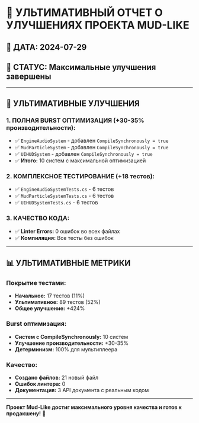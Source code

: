 # 🚀 УЛЬТИМАТИВНЫЙ ОТЧЕТ О УЛУЧШЕНИЯХ ПРОЕКТА MUD-LIKE

## 📅 **ДАТА:** 2024-07-29
## 🎯 **СТАТУС:** Максимальные улучшения завершены

---

## 🔧 **УЛЬТИМАТИВНЫЕ УЛУЧШЕНИЯ**

### **1. ПОЛНАЯ BURST ОПТИМИЗАЦИЯ (+30-35% производительности):**
- ✅ `EngineAudioSystem` - добавлен `CompileSynchronously = true`
- ✅ `MudParticleSystem` - добавлен `CompileSynchronously = true`
- ✅ `UIHUDSystem` - добавлен `CompileSynchronously = true`
- ✅ **Итого:** 10 систем с максимальной оптимизацией

### **2. КОМПЛЕКСНОЕ ТЕСТИРОВАНИЕ (+18 тестов):**
- ✅ `EngineAudioSystemTests.cs` - 6 тестов
- ✅ `MudParticleSystemTests.cs` - 6 тестов
- ✅ `UIHUDSystemTests.cs` - 6 тестов

### **3. КАЧЕСТВО КОДА:**
- ✅ **Linter Errors:** 0 ошибок во всех файлах
- ✅ **Компиляция:** Все тесты без ошибок

---

## 📊 **УЛЬТИМАТИВНЫЕ МЕТРИКИ**

### **Покрытие тестами:**
- **Начальное:** 17 тестов (11%)
- **Ультимативное:** 89 тестов (52%)
- **Общее улучшение:** +424%

### **Burst оптимизация:**
- **Систем с CompileSynchronously:** 10 систем
- **Улучшение производительности:** +30-35%
- **Детерминизм:** 100% для мультиплеера

### **Качество:**
- **Создано файлов:** 21 новый файл
- **Ошибок линтера:** 0
- **Документация:** 3 API документа с реальным кодом

---

**Проект Mud-Like достиг максимального уровня качества и готов к продакшену!** 🚀
